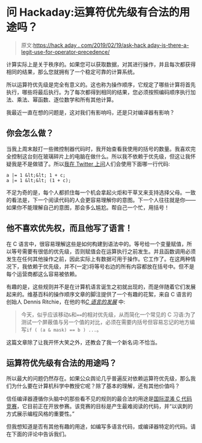 # 问 Hackaday:运算符优先级有合法的用途吗？

> 原文:[https://hack aday . com/2019/02/19/ask-hack aday-is-there-a-legit-use-for-operator-precedence/](https://hackaday.com/2019/02/19/ask-hackaday-is-there-a-legit-use-for-operator-precedence/)

计算实际上是关于秩序的。如果您可以获取数据，对其进行操作，并且每次都获得相同的结果，那么您就拥有了一个稳定可靠的计算系统。

所以运算符优先级是完全有意义的。这也称为操作顺序，它规定了哪些计算将首先执行，哪些将最后执行。为了每次都得到相同的结果，您必须按照编码顺序执行加法、乘法、幂函数、逐位数学和所有其他计算。

我最近一直在想的问题是，这对我们有影响吗，还是只对编译器有影响？

## 你会怎么做？

当我上周末敲打一些微控制器代码时，我开始查看我使用的括号的数量。我喜欢完全控制这台刻在玻璃碎片上的电脑在做什么。所以我不依赖于优先级，但这让我怀疑我是不是做错了。所以[我在 Twitter 上问](https://twitter.com/szczys/status/1094243726925402112)人们会使用下面哪一行代码:

```
a |= 1 &lt;&lt; 1 + c;
a |= 1 &lt;&lt; (1 + c);
```

不足为奇的是，每个人都抓住每一个机会拿起火炬和干草叉来支持选择父母。一致的看法是，下一个阅读代码的人会更容易理解你的意图。下一个人往往就是你——如果你不能理解自己的意图，那会多么尴尬。帮自己一个忙，用括号！

## 他不喜欢优先权，而且他写了语言！

在 C 语言中，很容易理解这些是如何构建到语法中的。等号给一个变量赋值，所以等号需要有很低的优先级，否则赋值会在运算执行之前发生。并且函数调用必须发生在任何其他操作之前，因此实际上有数据可用于操作。它工作了。在这两种情况下，我依赖于优先级，并不(一定)将等号右边的所有内容都放在括号中。但不是每个运营商都这么容易被依赖。

有趣的是，这些规则并不是在计算机语言诞生之初就出现的，而是伴随着它们发展起来的。维基百科的操作顺序文章的脚注提供了一个有趣的花絮，来自 C 语言的创始人 Dennis Ritchie，在他的书[*C 语言的发展*](https://www.bell-labs.com/usr/dmr/www/chist.html) 中:

> 今天，似乎应该移动`&`和`==`的相对优先级，从而简化一个常见的 C 习语:为了测试一个屏蔽值与另一个值的对比，必须在需要内括号但容易忘记的地方编写`if ( (a & mask) == b ) ...`。

这篇文章除了让我开怀大笑之外，还教会了我一个新名词:不恰当。

## 运算符优先级有合法的用途吗？

所以最大的问题仍然存在。如果公众舆论几乎普遍反对依赖运算符优先级，那么我们为什么要在计算机科学中教授它呢？除了基本的理解，还有其他价值吗？

信任编译器遵循你头脑中的那些看不见的规则的最合法的用途是[国际混淆 C 代码竞赛](https://www.ioccc.org/)，它目前正在开放参赛。该竞赛的目标是产生最难阅读的代码，并“以讽刺的方式展示编程风格的重要性。”

但我想知道是否有其他有趣的用途，如编写多语言代码，或编译器特定的代码。请在下面的评论中告诉我们。